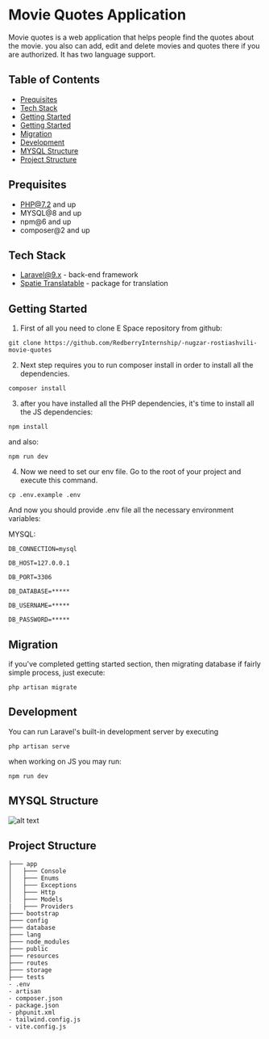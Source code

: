 # Movie Quotes Application
Movie quotes is a web application that helps people find the quotes about the movie. you also can add, edit and delete movies and quotes there if you are authorized. It has two language support.


## Table of Contents
- [Prequisites](##Prequisites)
- [Tech Stack](##Tech-stack)
- [Getting Started](##Getting-Started)
- [Getting Started](##Getting-Started)
- [Migration](##Migration)
- [Development](##Development)
- [MYSQL Structure](##MYSQL-Structure)
- [Project Structure](##Project-Structure)

## Prequisites
 - PHP@7.2 and up
- MYSQL@8 and up
- npm@6 and up
-  composer@2 and up

## Tech Stack 
-  [Laravel@9.x](https://laravel.com/docs/9.x) - back-end framework
- [Spatie Translatable](https://github.com/spatie/laravel-translatable) - package for translation

## Getting Started
1.  First of all you need to clone E Space repository from github:
```
git clone https://github.com/RedberryInternship/-nugzar-rostiashvili-movie-quotes
```
2. Next step requires you to run composer install in order to install all the dependencies.
```
composer install
```
3. after you have installed all the PHP dependencies, it's time to install all the JS dependencies:
```
npm install
```
and also: 
```
npm run dev
```
4. Now we need to set our env file. Go to the root of your project and execute this command.
```
cp .env.example .env
```
And now you should provide .env file all the necessary environment variables:

MYSQL:
```
DB_CONNECTION=mysql
```

```
DB_HOST=127.0.0.1
```

```
DB_PORT=3306
```

```
DB_DATABASE=*****
```

```
DB_USERNAME=*****
```

```
DB_PASSWORD=*****
```


## Migration
if you've completed getting started section, then migrating database if fairly simple process, just execute:
```
php artisan migrate
```

## Development
You can run Laravel's built-in development server by executing
```
php artisan serve
```
when working on JS you may run:
```
npm run dev
```
## MYSQL Structure
![alt text](https://i.ibb.co/XJ0tKsS/draw-SQL-movie-quotes-export-2023-04-12.png)

## Project Structure 
```
├─── app
│   ├─── Console
│   ├─── Enums
│   ├─── Exceptions
│   ├─── Http
│   ├─── Models
|   ├─── Providers
├─── bootstrap
├─── config
├─── database
├─── lang
├─── node_modules
├─── public
├─── resources
├─── routes
├─── storage
├─── tests
- .env
- artisan
- composer.json
- package.json
- phpunit.xml
- tailwind.config.js
- vite.config.js
```